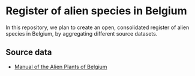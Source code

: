 # Register of alien species in Belgium

In this repository, we plan to create an open, consolidated register of alien species in Belgium, by aggregating different source datasets.

## Source data

* [Manual of the Alien Plants of Belgium](data/source/alien-plants)

